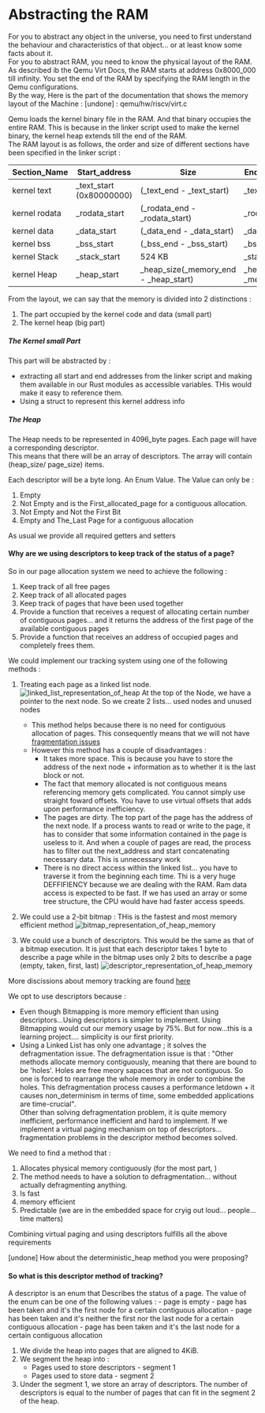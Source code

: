 # Abstracting the RAM

For you to abstract any object in the universe, you need to first understand the behaviour and characteristics of that object... or at least know some facts about it.  
For you to abstract RAM, you need to know the physical layout of the RAM.   
As described ib the Qemu Virt Docs, the RAM starts at address 0x8000_000 till infinity. You set the end of the RAM by specifying the RAM length in the Qemu configurations.   
By the way, Here is the part of the documentation that shows the memory layout of the Machine : [undone] : qemu/hw/riscv/virt.c   

Qemu loads the kernel binary file in the RAM. And that binary occupies the entire RAM. This is because in the linker script used to make the kernel binary, the kernel heap extends till the end of the RAM.     
The RAM layout is as follows, the order and size of different sections have been specified in the linker script :  

| Section_Name  | Start_address            | Size                                  | End_Address             |
|---------------|--------------------------|---------------------------------------|-------------------------|
| kernel text   | _text_start (0x80000000) | (_text_end - _text_start)             | _text_end               |
| kernel rodata | _rodata_start            | (_rodata_end - _rodata_start)         | _rodata_end             |
| kernel data   | _data_start              | (_data_end - _data_start)             | _data_end               |
| kernel bss    | _bss_start               | (_bss_end - _bss_start)               | _bss_end                |
| kernel Stack  | _stack_start             | 524 KB                                | _stack_end              |
| kernel Heap   | _heap_start              | _heap_size(_memory_end - _heap_start) | _heap_end = _memory_end |

From the layout, we can say that the memory is divided into 2 distinctions : 
1. The part occupied by the kernel code and data (small part)
2. The kernel heap (big part)

##### The Kernel small Part
This part will be abstracted by : 
- extracting all start and end addresses from the linker script and making them available in our Rust modules as accessible variables. THis would make it easy to reference them.
- Using a struct to represent this kernel address info
  
##### The Heap
The Heap needs to be represented in 4096_byte pages. Each page will have a corresponding descriptor.    
This means that there will be an array of descriptors. The array will contain (heap_size/ page_size) items. 

Each descriptor will be a byte long. An Enum Value. The Value can only be :
1. Empty
2. Not Empty and is the First_allocated_page for a contiguous allocation.
3. Not Empty and Not the First Bit
4. Empty and The_Last Page for a contiguous allocation

As usual we provide all required getters and setters

#### Why are we using descriptors to keep track of the status of a page?

So in our page allocation system we need to achieve the following :
1. Keep track of all free pages
2. Keep track of all allocated pages
3. Keep track of pages that have been used together
4. Provide a function that receives a request of allocating certain number of contiguous pages... and it returns the address of the first page of the available contiguous pages
5. Provide a function that receives an address of occupied pages and completely frees them.


We could implement our tracking system using one of the following methods :
1. Treating each page as a linked list node.
![linked_list_representation_of_heap](./images/raw/linked_list_representation_of_heap.jpg)
At the top of the Node, we have a pointer to the next node. So we create 2 lists... used nodes and unused nodes
   - This method helps because there is no need for contiguous allocation of pages. This consequently means that we will not have [fragmentation issues](./fragmentation_issues.md)
   - However this method has a couple of disadvantages :
     - It takes more space. This is because you have to store the address of the next node + information as to whether it is the last block or not.
     - The fact that memory allocated is not contiguous means referencing memory gets complicated. You cannot simply use straight foward offsets. You have to use virtual offsets that adds upon performance inefficiency.
     - The pages are dirty. The top part of the page has the address of the next node. If a process wants to read or write to the page, it has to consider that some information contained in the page is useless to it. And when a couple of pages are read, the process has to filter out the next_address and start concatenating necessary data. This is unnecessary work
     - There is no direct access within the linked list... you have to traverse it from the beginning each time. Thi is a very huge DEFFIFIENCY because we are dealing with the RAM. Ram data access is expected to be fast. If we has used an array or some tree structure, the CPU would have had faster access speeds.
1. We could use a 2-bit bitmap : THis is the fastest and most memory efficient method
![bitmap_representation_of_heap_memory](./images/raw/bitmap_representation_of_heap_memory.jpg)


2. We could use a bunch of descriptors. This would be the same as that of a bitmap execution. It is just that each descriptor takes 1 byte to describe a page while in the bitmap uses only 2 bits to describe a page (empty, taken, first, last)
![descriptor_representation_of_heap_memory](./images/raw/descriptor_representation_of_heap_memory.jpg)

More discissions about memory tracking are found [here](./memory_tracking_mechanisms.md)

We opt to use descriptors because :
 - Even though Bitmapping is more memory efficient than using descriptors...Using descriptors is simpler to implement. Using Bitmapping would cut our memory usage by 75%. But for now...this is a learning project.... simplicity is our first priority. 
 - Using a Linked List has only one advantage ; it solves the defragmentation issue. The defragmentation issue is that : "Other methods allocate memory contiguously, meaning that there are bound to be 'holes'. Holes are free meory sapaces that are not contiguous. So one is forced to rearrange the whole memory in order to combine the holes. This defragmentation process causes a performance letdown + it causes non_determinism in terms of time, some embedded applications are time-crucial".  
 Other than solving defragmentation problem, it is quite memory inefficient, performance inefficient and hard to implement. If we implement a virtual paging mechanism on top of descriptors... fragmentation problems in the descriptor method becomes solved.   

We need to find a method that :  
1. Allocates physical memory contiguously (for the most part, )
2. The method needs to have a solution to defragmentation... without actually defragmenting anything.  
3. Is fast
4. memory efficient
5. Predictable (we are in the embedded space for cryig out loud... people... time matters)

Combining virtual paging and using descriptors fulfills all the above requirements 

[undone] How about the deterministic_heap method you were proposing?
 

#### So what is this descriptor method of tracking?
A descriptor is an enum that Describes the status of a page. The value of the enum can be one of the following values :
    - page is empty
    - page has been taken and it's the first node for a certain contiguous allocation
    - page has been taken and it's neither the first nor the last node for a certain contiguous allocation
    - page has been taken and it's the last node for a certain contiguous allocation

1. We divide the heap into pages that are aligned to 4KiB.
2. We segment the heap into : 
   - Pages used to store descriptors  - segment 1
   - Pages used to store data         - segment 2
3. Under the segment 1, we store an array of descriptors. The number of descriptors is equal to the number of pages that can fit in the segment 2 of the heap.
